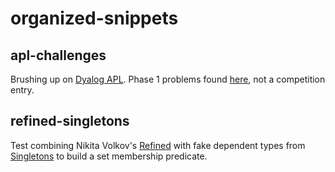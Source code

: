 # organized-snippets

## apl-challenges

Brushing up on [Dyalog APL](https://www.dyalog.com/). Phase 1 problems found [here](https://www.dyalog.com/uploads/files/student_competition/2018_problems_phase1.pdf), not a competition entry.

## refined-singletons

Test combining Nikita Volkov's [Refined](https://github.com/nikita-volkov/refined) with fake dependent types from [Singletons](https://github.com/goldfirere/singletons) to build a set membership predicate.
